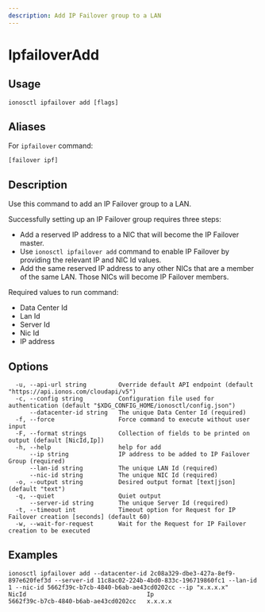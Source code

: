 ```yaml
---
description: Add IP Failover group to a LAN
---
```


# IpfailoverAdd

## Usage

```text
ionosctl ipfailover add [flags]
```

## Aliases

For `ipfailover` command:
```text
[failover ipf]
```

## Description

Use this command to add an IP Failover group to a LAN. 

Successfully setting up an IP Failover group requires three steps:

* Add a reserved IP address to a NIC that will become the IP Failover master.
* Use `ionosctl ipfailover add` command to enable IP Failover by providing the relevant IP and NIC Id values.
* Add the same reserved IP address to any other NICs that are a member of the same LAN. Those NICs will become IP Failover members.

Required values to run command:

* Data Center Id
* Lan Id
* Server Id
* Nic Id
* IP address

## Options

```text
  -u, --api-url string         Override default API endpoint (default "https://api.ionos.com/cloudapi/v5")
  -c, --config string          Configuration file used for authentication (default "$XDG_CONFIG_HOME/ionosctl/config.json")
      --datacenter-id string   The unique Data Center Id (required)
  -f, --force                  Force command to execute without user input
  -F, --format strings         Collection of fields to be printed on output (default [NicId,Ip])
  -h, --help                   help for add
      --ip string              IP address to be added to IP Failover Group (required)
      --lan-id string          The unique LAN Id (required)
      --nic-id string          The unique NIC Id (required)
  -o, --output string          Desired output format [text|json] (default "text")
  -q, --quiet                  Quiet output
      --server-id string       The unique Server Id (required)
  -t, --timeout int            Timeout option for Request for IP Failover creation [seconds] (default 60)
  -w, --wait-for-request       Wait for the Request for IP Failover creation to be executed
```

## Examples

```text
ionosctl ipfailover add --datacenter-id 2c08a329-dbe3-427a-8ef9-897e620fef3d --server-id 11c8ac02-224b-4bd0-833c-196719860fc1 --lan-id 1 --nic-id 5662f39c-b7cb-4840-b6ab-ae43cd0202cc --ip "x.x.x.x"
NicId                                  Ip
5662f39c-b7cb-4840-b6ab-ae43cd0202cc   x.x.x.x
```

